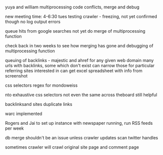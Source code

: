 yuya and william multiprocessing code conflicts, merge and debug

new meeting time: 4-6:30 tues
testing crawler - freezing, not yet confirmed though no log output
errors 

queue hits from google searches not yet
do merge of multiprocessing function

check back in two weeks to see how merging has gone and debugging of multiprocessing function

queuing of backlinks - majestic and ahref
for any given web domain many urls with backlinks, some which don't exist
can narrow those for particular referring sites interested in
can get excel spreadsheet with info from screenshot

css selectors
regex for mondoweiss

nto exhaustive css selectors not even the same across theboard
still helpful

backlinksand sites
duplicate links

warc implemented

Rogers and Jai to set up instance with newspaper running, run RSS feeds per week

db merge shouldn't be an issue unless crawler updates
scan twitter handles

sometimes crawler will crawl original site page and comment page
